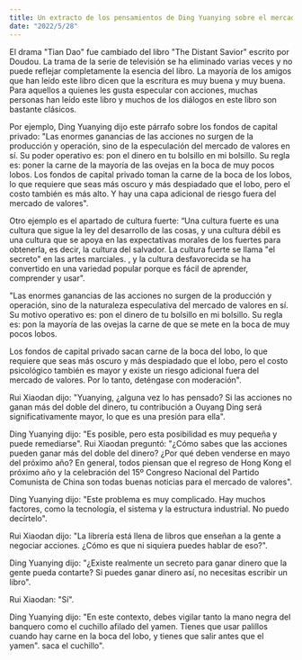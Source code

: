 ```yaml
---
title: Un extracto de los pensamientos de Ding Yuanying sobre el mercado de valores
date: "2022/5/28"
---
```

El drama "Tian Dao" fue cambiado del libro "The Distant Savior" escrito por Doudou. La trama de la serie de televisión se ha eliminado varias veces y no puede reflejar completamente la esencia del libro. La mayoría de los amigos que han leído este libro dicen que la escritura es muy buena y muy buena. Para aquellos a quienes les gusta especular con acciones, muchas personas han leído este libro y muchos de los diálogos en este libro son bastante clásicos.
 <!-- more -->
Por ejemplo, Ding Yuanying dijo este párrafo sobre los fondos de capital privado: "Las enormes ganancias de las acciones no surgen de la producción y operación, sino de la especulación del mercado de valores en sí. Su poder operativo es: pon el dinero en tu bolsillo en mi bolsillo. Su regla es: poner la carne de la mayoría de las ovejas en la boca de muy pocos lobos. Los fondos de capital privado toman la carne de la boca de los lobos, lo que requiere que seas más oscuro y más despiadado que el lobo, pero el costo también es más alto. Y hay una capa adicional de riesgo fuera del mercado de valores".

Otro ejemplo es el apartado de cultura fuerte: “Una cultura fuerte es una cultura que sigue la ley del desarrollo de las cosas, y una cultura débil es una cultura que se apoya en las expectativas morales de los fuertes para obtenerla, es decir, la cultura del salvador. La cultura fuerte se llama "el secreto" en las artes marciales. , y la cultura desfavorecida se ha convertido en una variedad popular porque es fácil de aprender, comprender y usar".


"Las enormes ganancias de las acciones no surgen de la producción y operación, sino de la naturaleza especulativa del mercado de valores en sí. Su motivo operativo es: pon el dinero de tu bolsillo en mi bolsillo. Su regla es: pon la mayoría de las ovejas la carne de que se mete en la boca de muy pocos lobos.

Los fondos de capital privado sacan carne de la boca del lobo, lo que requiere que seas más oscuro y más despiadado que el lobo, pero el costo psicológico también es mayor y existe un riesgo adicional fuera del mercado de valores. Por lo tanto, deténgase con moderación".

Rui Xiaodan dijo: "Yuanying, ¿alguna vez lo has pensado? Si las acciones no ganan más del doble del dinero, tu contribución a Ouyang Ding será significativamente mayor, lo que es una presión para ella".

Ding Yuanying dijo: "Es posible, pero esta posibilidad es muy pequeña y puede remediarse". Rui Xiaodan preguntó: "¿Cómo sabes que las acciones pueden ganar más del doble del dinero? ¿Por qué deben venderse en mayo del próximo año? En general, todos piensan que el regreso de Hong Kong el próximo año y la celebración del 15º Congreso Nacional del Partido Comunista de China son todas buenas noticias para el mercado de valores".

Ding Yuanying dijo: "Este problema es muy complicado. Hay muchos factores, como la tecnología, el sistema y la estructura industrial. No puedo decírtelo".

Rui Xiaodan dijo: "La librería está llena de libros que enseñan a la gente a negociar acciones. ¿Cómo es que ni siquiera puedes hablar de eso?".

Ding Yuanying dijo: "¿Existe realmente un secreto para ganar dinero que la gente pueda contarte? Si puedes ganar dinero así, no necesitas escribir un libro".

Rui Xiaodan: "Sí".

Ding Yuanying dijo: "En este contexto, debes vigilar tanto la mano negra del banquero como el cuchillo afilado del yamen. Tienes que usar palillos cuando hay carne en la boca del lobo, y tienes que salir antes que el yamen". saca el cuchillo".